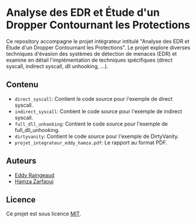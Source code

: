 # Analyse des EDR et Étude d'un Dropper Contournant les Protections

Ce repository accompagne le projet intégrateur intitulé "Analyse des EDR et Étude d'un Dropper Contournant les Protections". Le projet explore diverses techniques d'évasion des systèmes de détection de menaces (EDR) et examine en détail l'implémentation de techniques spécifiques (direct syscall, indirect syscall, dll unhooking, ...).

## Contenu

- `direct_syscall`: Contient le code source pour l'exemple de direct syscall.
- `indirect_syscall`: Contient le code source pour l'exemple de indirect syscall.
- `full_dll_unhooking`: Contient le code source pour l'exemple de full_dll_unhooking.
- `dirtyvanity`: Contient le code source pour l'exemple de DirtyVanity.
- `projet_integrateur_eddy_hamza.pdf`: Le rapport au format PDF.

## Auteurs

- [Eddy Raingeaud](eddy.raingeaud@telecom-paris.fr)
- [Hamza Zarfaoui](hamza.zarfaoui@telecom-paris.fr)

## Licence

Ce projet est sous licence [MIT](LICENSE).
